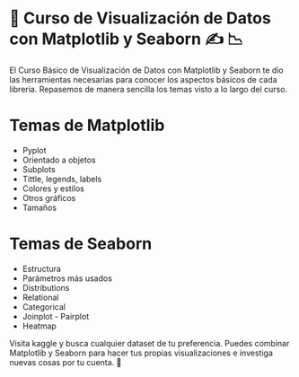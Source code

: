 #  💼 Curso de Visualización de Datos con Matplotlib y Seaborn ✍️ 📉 

El Curso Básico de Visualización de Datos con Matplotlib y Seaborn te dio las herramientas 
necesarias para conocer los aspectos básicos de cada librería. 
Repasemos de manera sencilla los temas visto a lo largo del curso.

# Temas de Matplotlib
- Pyplot
- Orientado a objetos
- Subplots
- Tittle, legends, labels
- Colores y estilos
- Otros gráficos
- Tamaños

  
# Temas de Seaborn

- Estructura
- Parámetros más usados
- Distributions
- Relational
- Categorical
- Joinplot - Pairplot
- Heatmap

Visita kaggle y busca cualquier dataset de tu preferencia. Puedes combinar Matplotlib y Seaborn para hacer tus propias visualizaciones e investiga nuevas cosas por tu cuenta. 💚
